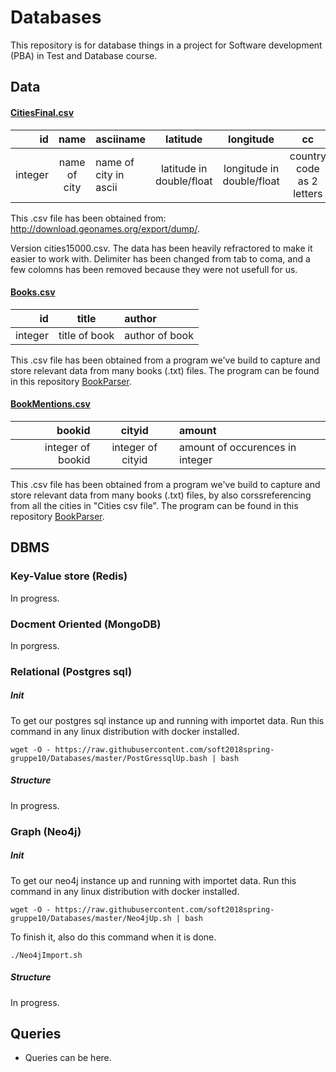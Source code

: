 # Databases
This repository is for database things in a project for Software development (PBA) in Test and Database course.

## Data

#### [CitiesFinal.csv](https://github.com/soft2018spring-gruppe10/Databases/blob/master/CitiesFinal.csv)
id | name | asciiname | latitude | longitude | cc | population
-----:|:-------:|:---------|:-------:|:---------:|:------:|:-----
integer | name of city | name of city in ascii | latitude in double/float | longitude in double/float | country code as 2 letters | population in integer

This .csv file has been obtained from: http://download.geonames.org/export/dump/.

Version cities15000.csv. The data has been heavily refractored to make it easier to work with. Delimiter has been changed from tab to coma, and a few colomns has been removed because they were not usefull for us.

#### [Books.csv](https://github.com/soft2018spring-gruppe10/Databases/blob/master/Books.csv)
id | title | author 
-----:|:-------:|:--------
integer | title of book | author of book

This .csv file has been obtained from a program we've build to capture and store relevant data from many books (.txt) files. The program can be found in this repository [BookParser](https://github.com/soft2018spring-gruppe10/Databases/blob/master/BookParser/src/main/java/main.java).

#### [BookMentions.csv](https://github.com/soft2018spring-gruppe10/Databases/blob/master/BookMentions.csv)
bookid | cityid | amount
-----:|:-------:|:----------
integer of bookid | integer of cityid | amount of occurences in integer

This .csv file has been obtained from a program we've build to capture and store relevant data from many books (.txt) files, by also corssreferencing from all the cities in "Cities csv file". The program can be found in this repository [BookParser](https://github.com/soft2018spring-gruppe10/Databases/blob/master/BookParser/src/main/java/main.java).

## DBMS

### Key-Value store (Redis)
In progress.

### Docment Oriented (MongoDB)
In porgress.

### Relational (Postgres sql)
##### Init
To get our postgres sql instance up and running with importet data. Run this command in any linux distribution with docker installed.
```
wget -O - https://raw.githubusercontent.com/soft2018spring-gruppe10/Databases/master/PostGressqlUp.bash | bash
```

##### Structure
In progress.

### Graph (Neo4j)
##### Init
To get our neo4j instance up and running with importet data. Run this command in any linux distribution with docker installed.
```
wget -O - https://raw.githubusercontent.com/soft2018spring-gruppe10/Databases/master/Neo4jUp.sh | bash
```
To finish it, also do this command when it is done.
```
./Neo4jImport.sh
```

##### Structure
In progress.


## Queries
- Queries can be here.
